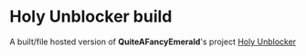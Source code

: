 # Holy Unblocker build

A built/file hosted version of **QuiteAFancyEmerald**'s project [Holy Unblocker](https://github.com/QuiteAFancyEmerald/Holy-Unblocker)